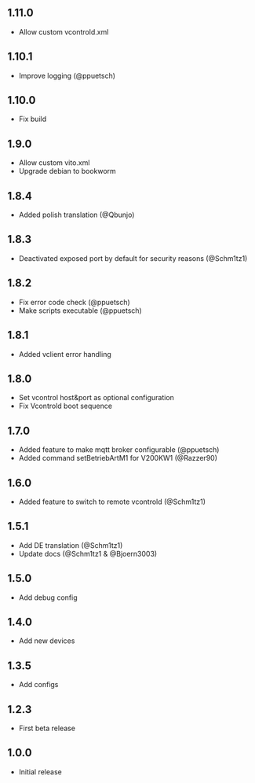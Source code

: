 <!-- https://developers.home-assistant.io/docs/add-ons/presentation#keeping-a-changelog -->

## 1.11.0

- Allow custom vcontrold.xml

## 1.10.1

- Improve logging (@ppuetsch)

## 1.10.0

- Fix build

## 1.9.0

- Allow custom vito.xml
- Upgrade debian to bookworm

## 1.8.4

- Added polish translation (@Qbunjo)

## 1.8.3

- Deactivated exposed port by default for security reasons (@Schm1tz1)

## 1.8.2

- Fix error code check (@ppuetsch)
- Make scripts executable (@ppuetsch)

## 1.8.1

- Added vclient error handling

## 1.8.0

- Set vcontrol host&port as optional configuration
- Fix Vcontrold boot sequence

## 1.7.0

- Added feature to make mqtt broker configurable (@ppuetsch)
- Added command setBetriebArtM1 for V200KW1 (@Razzer90)

## 1.6.0

- Added feature to switch to remote vcontrold (@Schm1tz1)

## 1.5.1

- Add DE translation (@Schm1tz1)
- Update docs (@Schm1tz1 & @Bjoern3003)

## 1.5.0

- Add debug config

## 1.4.0

- Add new devices

## 1.3.5

- Add configs

## 1.2.3

- First beta release

## 1.0.0

- Initial release
